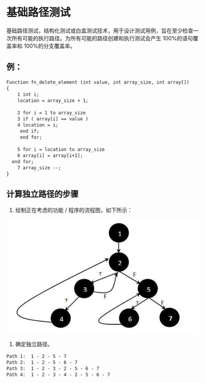 # 基础路径测试

基础路径测试，结构化测试或白盒测试技术，用于设计测试用例，旨在至少检查一次所有可能的执行路径。为所有可能的路径创建和执行测试会产生 100%的语句覆盖率和 100%的分支覆盖率。

## 例：

```
Function fn_delete_element (int value, int array_size, int array[])
{
	1 int i;
	location = array_size + 1;

	2 for i = 1 to array_size
	3 if ( array[i] == value )
	4 location = i;
	 end if;
	 end for;

	5 for i = location to array_size
	6 array[i] = array[i+1];
  end for;
	7 array_size --;
}
```

## 计算独立路径的步骤

1. 绘制正在考虑的功能 / 程序的流程图，如下所示：

  ![流程图](../screenshot/2019-04-23-15-15-56.png)

1. 确定独立路径。

  ```
  Path 1:  1 - 2 - 5 - 7
  Path 2:  1 - 2 - 5 - 6 - 7
  Path 3:  1 - 2 - 3 - 2 - 5 - 6 - 7
  Path 4:  1 - 2 - 3 - 4 - 2 - 5 - 6 - 7
  ```
